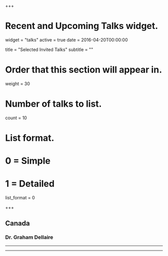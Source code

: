 +++
# Recent and Upcoming Talks widget.
widget = "talks"
active = true
date = 2016-04-20T00:00:00

title = "Selected Invited Talks"
subtitle = ""

# Order that this section will appear in.
weight = 30

# Number of talks to list.
count = 10

# List format.
#   0 = Simple
#   1 = Detailed
list_format = 0

+++  

## Canada

### Dr. Graham Dellaire 

*** 
***

